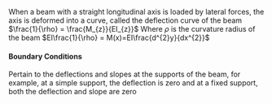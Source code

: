 When a beam with a straight longitudinal axis is loaded by lateral forces, the axis is deformed into a curve, called the deflection curve of the beam
$\frac{1}{\rho} = \frac{M_{z}}{EI_{z}}$
Where $\rho$ is the curvature radius of the beam
$EI\frac{1}{\rho} = M(x)=EI\frac{d^{2}y}{dx^{2}}$

#### Boundary Conditions
Pertain to the deflections and slopes at the supports of the beam, for example, at a simple support, the deflection is zero and at a fixed support, both the deflection and slope are zero